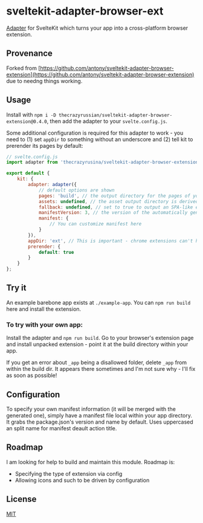 # sveltekit-adapter-browser-ext

[Adapter](https://kit.svelte.dev/docs#adapters) for SvelteKit which turns your app into a cross-platform browser extension.

## Provenance
Forked from [https://github.com/antony/sveltekit-adapter-browser-extension](https://github.com/antony/sveltekit-adapter-browser-extension) due to needng things working.
## Usage

Install with `npm i -D thecrazyrussian/sveltekit-adapter-browser-extension@0.4.0`, then add the adapter to your `svelte.config.js`.

Some additional configuration is required for this adapter to work - you need to (1) set ``appDir`` to something without an underscore and (2) tell kit to prerender its pages by default:

```js
// svelte.config.js
import adapter from 'thecrazyrusina/sveltekit-adapter-browser-extension';

export default {
	kit: {
		adapter: adapter({
			// default options are shown
			pages: 'build', // the output directory for the pages of your extension
			assets: undefined, // the asset output directory is derived from pages if not specified explicitly
			fallback: undefined, // set to true to output an SPA-like extension
			manifestVersion: 3, // the version of the automatically generated manifest (Version 3 is required by Chrome).
            manifest: {
                // You can customize manifest here
            }
        }),
		appDir: 'ext', // This is important - chrome extensions can't handle the default _app directory name.
		prerender: {
			default: true
		}
	}
};
```

## Try it

An example barebone app exists at `./example-app`. You can `npm run build` here and install the extension.

### To try with your own app:

Install the adapter and `npm run build`. Go to your browser's extension page and install unpacked extension - point it at the build directory within your app.

If you get an error about `_app` being a disallowed folder, delete `_app` from within the build dir. It appears there sometimes and I'm not sure why - I'll fix as soon as possible!

## Configuration

To specify your own manifest information (it will be merged with the generated one), simply have a manifest file local within your app directory. It grabs the package.json's version and name by default. Uses uppercased an split name for manifest deault action title.

## Roadmap

I am looking for help to build and maintain this module. Roadmap is:

* Specifying the type of extension via config
* Allowing icons and such to be driven by configuration

## License

[MIT](LICENSE)
